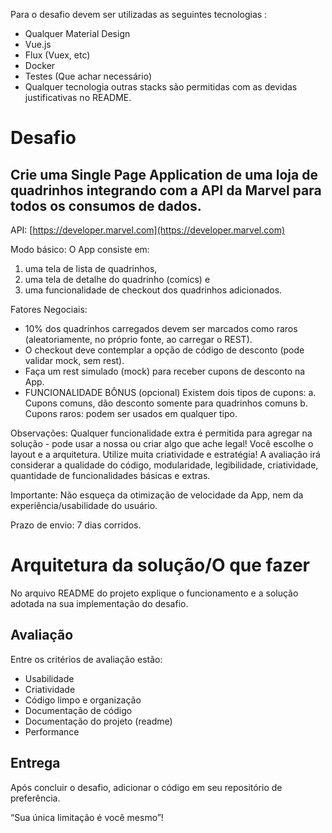 Para o desafio devem ser utilizadas as seguintes tecnologias :

* Qualquer Material Design
* Vue.js
* Flux (Vuex, etc)
* Docker
* Testes (Que achar necessário) 
* Qualquer tecnologia outras stacks são permitidas com as devidas justificativas no README.

# Desafio
## Crie uma Single Page Application de uma loja de quadrinhos integrando com a API da Marvel para todos os consumos de dados.

API: [https://developer.marvel.com](https://developer.marvel.com)

Modo básico: 
O App consiste em: 

1. uma tela de lista de quadrinhos, 
2. uma tela de detalhe do quadrinho (comics) e 
3. uma funcionalidade de checkout dos quadrinhos adicionados.

Fatores Negociais:
* 10% dos quadrinhos carregados devem ser marcados como raros (aleatoriamente, no próprio fonte, ao carregar o REST).
* O checkout deve contemplar a opção de código de desconto (pode validar mock, sem rest).
* Faça um rest simulado (mock) para receber cupons de desconto na App.
* FUNCIONALIDADE BÔNUS (opcional) Existem dois tipos de cupons:
a. Cupons comuns, dão desconto somente para quadrinhos comuns
b. Cupons raros: podem ser usados em qualquer tipo.

Observações:
Qualquer funcionalidade extra é permitida para agregar na solução - pode usar a nossa ou criar algo que ache legal!
Você escolhe o layout e a arquitetura. Utilize muita criatividade e estratégia!
A avaliação irá considerar a qualidade do código, modularidade, legibilidade, criatividade, quantidade de funcionalidades básicas e extras.

Importante:
Não esqueça da otimização de velocidade da App, nem da experiência/usabilidade do usuário.

Prazo de envio: 7 dias corridos.

# Arquitetura da solução/O que fazer

No arquivo README do projeto explique o funcionamento e a solução adotada na sua implementação do desafio.

## Avaliação

Entre os critérios de avaliação estão:

* Usabilidade
* Criatividade
* Código limpo e organização
* Documentação de código
* Documentação do projeto (readme)
* Performance

## Entrega

Após concluir o desafio, adicionar o código em seu repositório de preferência.

“Sua única limitação é você mesmo”!
